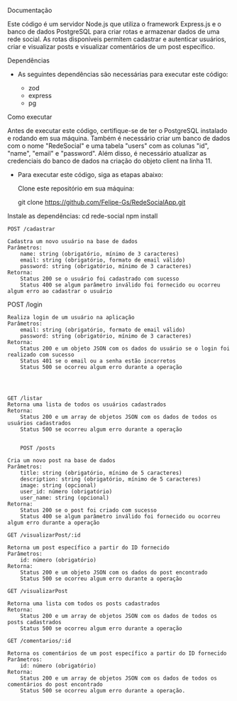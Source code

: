 Documentação

Este código é um servidor Node.js que utiliza o framework Express.js e o banco de dados PostgreSQL para criar rotas e armazenar dados de uma rede social. As rotas disponíveis permitem cadastrar e autenticar usuários, criar e visualizar posts e visualizar comentários de um post específico.

Dependências
- As seguintes dependências são necessárias para executar este código:

    - zod
    - express
    - pg

Como executar

Antes de executar este código, certifique-se de ter o PostgreSQL instalado e rodando em sua máquina. Também é necessário criar um banco de dados com o nome "RedeSocial" e uma tabela "users" com as colunas "id", "name", "email" e "password". Além disso, é necessário atualizar as credenciais do banco de dados na criação do objeto client na linha 11.

- Para executar este código, siga as etapas abaixo:

    Clone este repositório em sua máquina:

    git clone https://github.com/Felipe-Gs/RedeSocialApp.git

Instale as dependências:
    cd rede-social
    npm install

    POST /cadastrar

    Cadastra um novo usuário na base de dados
    Parâmetros:
        name: string (obrigatório, mínimo de 3 caracteres)
        email: string (obrigatório, formato de email válido)
        password: string (obrigatório, mínimo de 3 caracteres)
    Retorna:
        Status 200 se o usuário foi cadastrado com sucesso
        Status 400 se algum parâmetro inválido foi fornecido ou ocorreu algum erro ao cadastrar o usuário
        
        
        
        
   POST /login

    Realiza login de um usuário na aplicação
    Parâmetros:
        email: string (obrigatório, formato de email válido)
        password: string (obrigatório, mínimo de 3 caracteres)
    Retorna:
        Status 200 e um objeto JSON com os dados do usuário se o login foi realizado com sucesso
        Status 401 se o email ou a senha estão incorretos
        Status 500 se ocorreu algum erro durante a operação
    
    
    
    
    GET /listar
    Retorna uma lista de todos os usuários cadastrados
    Retorna:
        Status 200 e um array de objetos JSON com os dados de todos os usuários cadastrados
        Status 500 se ocorreu algum erro durante a operação
        
    
        POST /posts

    Cria um novo post na base de dados
    Parâmetros:
        title: string (obrigatório, mínimo de 5 caracteres)
        description: string (obrigatório, mínimo de 5 caracteres)
        image: string (opcional)
        user_id: número (obrigatório)
        user_name: string (opcional)
    Retorna:
        Status 200 se o post foi criado com sucesso
        Status 400 se algum parâmetro inválido foi fornecido ou ocorreu algum erro durante a operação

    GET /visualizarPost/:id

    Retorna um post específico a partir do ID fornecido
    Parâmetros:
        id: número (obrigatório)
    Retorna:
        Status 200 e um objeto JSON com os dados do post encontrado
        Status 500 se ocorreu algum erro durante a operação

    GET /visualizarPost

    Retorna uma lista com todos os posts cadastrados
    Retorna:
        Status 200 e um array de objetos JSON com os dados de todos os posts cadastrados
        Status 500 se ocorreu algum erro durante a operação

    GET /comentarios/:id

    Retorna os comentários de um post específico a partir do ID fornecido
    Parâmetros:
        id: número (obrigatório)
    Retorna:
        Status 200 e um array de objetos JSON com os dados de todos os comentários do post encontrado
        Status 500 se ocorreu algum erro durante a operação.
